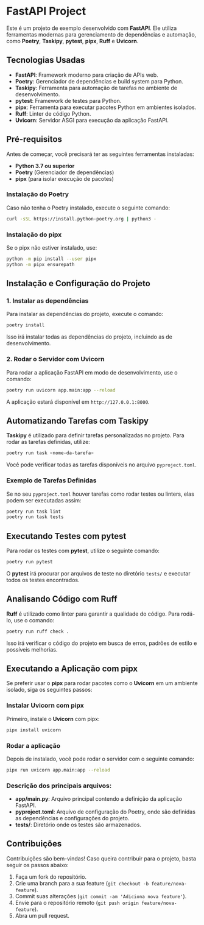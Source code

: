 # FastAPI Project

Este é um projeto de exemplo desenvolvido com **FastAPI**. Ele utiliza ferramentas modernas para gerenciamento de dependências e automação, como **Poetry**, **Taskipy**, **pytest**, **pipx**, **Ruff** e **Uvicorn**.

## Tecnologias Usadas

- **FastAPI**: Framework moderno para criação de APIs web.
- **Poetry**: Gerenciador de dependências e build system para Python.
- **Taskipy**: Ferramenta para automação de tarefas no ambiente de desenvolvimento.
- **pytest**: Framework de testes para Python.
- **pipx**: Ferramenta para executar pacotes Python em ambientes isolados.
- **Ruff**: Linter de código Python.
- **Uvicorn**: Servidor ASGI para execução da aplicação FastAPI.

## Pré-requisitos

Antes de começar, você precisará ter as seguintes ferramentas instaladas:

- **Python 3.7 ou superior**
- **Poetry** (Gerenciador de dependências)
- **pipx** (para isolar execução de pacotes)

### Instalação do Poetry

Caso não tenha o Poetry instalado, execute o seguinte comando:

```bash
curl -sSL https://install.python-poetry.org | python3 -
```

### Instalação do pipx

Se o pipx não estiver instalado, use:

```bash
python -m pip install --user pipx
python -m pipx ensurepath
```

## Instalação e Configuração do Projeto

### 1. Instalar as dependências

Para instalar as dependências do projeto, execute o comando:

```bash
poetry install
```

Isso irá instalar todas as dependências do projeto, incluindo as de desenvolvimento.

### 2. Rodar o Servidor com Uvicorn

Para rodar a aplicação FastAPI em modo de desenvolvimento, use o comando:

```bash
poetry run uvicorn app.main:app --reload
```

A aplicação estará disponível em `http://127.0.0.1:8000`.

## Automatizando Tarefas com Taskipy

**Taskipy** é utilizado para definir tarefas personalizadas no projeto. Para rodar as tarefas definidas, utilize:

```bash
poetry run task <nome-da-tarefa>
```

Você pode verificar todas as tarefas disponíveis no arquivo `pyproject.toml`.

### Exemplo de Tarefas Definidas

Se no seu `pyproject.toml` houver tarefas como rodar testes ou linters, elas podem ser executadas assim:

```bash
poetry run task lint
poetry run task tests
```

## Executando Testes com pytest

Para rodar os testes com **pytest**, utilize o seguinte comando:

```bash
poetry run pytest
```

O **pytest** irá procurar por arquivos de teste no diretório `tests/` e executar todos os testes encontrados.

## Analisando Código com Ruff

**Ruff** é utilizado como linter para garantir a qualidade do código. Para rodá-lo, use o comando:

```bash
poetry run ruff check .
```

Isso irá verificar o código do projeto em busca de erros, padrões de estilo e possíveis melhorias.

## Executando a Aplicação com pipx

Se preferir usar o **pipx** para rodar pacotes como o **Uvicorn** em um ambiente isolado, siga os seguintes passos:

### Instalar Uvicorn com pipx

Primeiro, instale o **Uvicorn** com pipx:

```bash
pipx install uvicorn
```

### Rodar a aplicação

Depois de instalado, você pode rodar o servidor com o seguinte comando:

```bash
pipx run uvicorn app.main:app --reload
```

### Descrição dos principais arquivos:

- **app/main.py**: Arquivo principal contendo a definição da aplicação FastAPI.
- **pyproject.toml**: Arquivo de configuração do Poetry, onde são definidas as dependências e configurações do projeto.
- **tests/**: Diretório onde os testes são armazenados.

## Contribuições

Contribuições são bem-vindas! Caso queira contribuir para o projeto, basta seguir os passos abaixo:

1. Faça um fork do repositório.
2. Crie uma branch para a sua feature (`git checkout -b feature/nova-feature`).
3. Commit suas alterações (`git commit -am 'Adiciona nova feature'`).
4. Envie para o repositório remoto (`git push origin feature/nova-feature`).
5. Abra um pull request.
